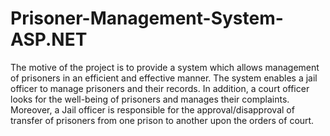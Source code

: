 # Prisoner-Management-System-ASP.NET
The motive of the project is to provide a system which allows management of prisoners in an efficient and effective manner. The system enables a jail officer to manage prisoners and their records. In addition, a court officer looks for the well-being of prisoners and manages their complaints. Moreover, a Jail officer is responsible for the approval/disapproval of transfer of prisoners from one prison to another upon the orders of court.
